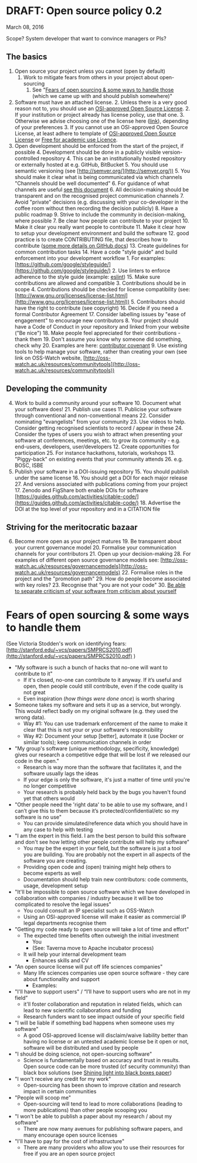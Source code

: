 # DRAFT: Open source policy 0.2
March 08, 2016

Scope? System developer that want to convince managers or PIs? 

## The basics
1. Open source your project unless you cannot (open by default)
    1. Work to mitigate fears from others in your project about open-sourcing
        1. See "[Fears of open sourcing & some ways to handle those](#heading=h.gewa6vf90ds1) (which we came up with and should publish somewhere)"
2. Software must have an attached license.
    2. Unless there is a very good reason not to, you should use an [OSI-approved Open Source License](https://opensource.org/licenses). 
        2. If your institution or project already has license policy, use that one. 
        3. Otherwise we advise choosing one of the license here ([link](http://choosealicense.com/)), depending of your preferences
    3. If you cannot use an OSI-approved Open Source License, at least adhere to template of [OSI-approved Open Source License](https://opensource.org/licenses) or [Free for academic use Licence](https://opensource.org/licenses/artistic-license-2.0).
3. Open development should be enforced from the start of the project, if possible
    4. Development should be done in a publicly visible version-controlled repository
        4. This can be an institutionally hosted repository or externally hosted at e.g. GitHub, BitBucket
        5. You should use semantic versioning (see [http://semver.org/](http://semver.org/))
    5. You should make it clear what is being communicated via which channels "Channels should be well documented"
        6. For guidance of what channels are useful [see this document](http://producingoss.com/en/getting-started.html#communications-channels) 
    6. All decision-making should be transparent and on the recognised project communication channels
        7. Avoid "private" decisions (e.g. discussing with your co-developer in the coffee room without then recording the decision publicly) 
        8. Have a public roadmap
        9. Strive to include the community in decision-making, where possible
    7. Be clear how people can contribute to your project
        10. Make it clear you really want people to contribute
        11. Make it clear how to setup your development environment and build the software
        12. good practice is to create CONTRIBUTING file, that describes how to contribute ([some more details on GitHub docs](https://github.com/blog/1184-contributing-guidelines))
        13. Create guidelines for common contribution tasks
        14. Have a code "style guide" and build enforcement into your development workflow
            1. For examples: [https://github.com/google/styleguide/](https://github.com/google/styleguide/)
            2. Use linters to enforce adherence to the style guide (example: [eslint](http://eslint.org/))
        15. Make sure contributions are allowed and compatible
            3. Contributions should be in scope
            4. Contributions should be checked for license compatibility (see: [http://www.gnu.org/licenses/license-list.html](http://www.gnu.org/licenses/license-list.html))
            5. Contributors should have the right to contribute (see copyright)
        16. Decide if you need a formal Contributor Agreement
        17. Consider labelling issues by "ease of engagement" to encourage new contributors
    8. Your project should have a Code of Conduct in your repository and linked from your website ("Be nice")
        18. Make people feel appreciated for their contributions - thank them
        19. Don't assume you know why someone did something, check why
        20. Examples are here: [contributor covenant](http://contributor-covenant.org/)
    9. Use existing tools to help manage your software, rather than creating your own (see link on OSS-Watch website, [http://oss-watch.ac.uk/resources/communitytools](http://oss-watch.ac.uk/resources/communitytools))

## Developing the community
4. Work to build a community around your software
    10. Document what your software does!
        21. Publish use cases 
    11. Publicise your software through conventional and non-conventional means
        22. Consider nominating "evangelists" from your community
        23. Use videos to help. Consider getting recognised scientists to record / appear in these
        24. Consider the types of users you wish to attract when presenting your software at conferences, meetings, etc. to grow its community - e.g. end-users, developers, user/developers
    12. Create opportunities for participation
        25. For instance hackathons, tutorials, workshops
    13. "Piggy-back" on existing events that your community attends
        26. e.g. BOSC, ISBE
5. Publish your software in a DOI-issuing repository
    15. You should publish under the same license
    16. You should get a DOI for each major release
        27. And versions associated with publications coming from your project
    17. Zenodo and FigShare both enable DOIs for software [https://guides.github.com/activities/citable-code/](https://guides.github.com/activities/citable-code/) 
    18. Advertise the DOI at the top level of your repository and in a CITATION file
    
## Striving for the meritocratic bazaar
6. Become more open as your project matures 
    19. Be transparent about your current governance model
    20. Formalise your communication channels for your contributors
    21. Open up your decision-making
        28. For examples of different open source governance models see: [http://oss-watch.ac.uk/resources/governancemodels](http://oss-watch.ac.uk/resources/governancemodels)
    22. Formalise roles in the project and the "promotion path"
        29. How do people become associated with key roles?
    23. Recognise that "you are not your code"
        30. [Be able to separate criticism of your software from criticism about yourself](http://www.goodreads.com/quotes/33711-don-t-take-anything-personally-nothing-others-do-is-because-of)
# Fears of open sourcing & some ways to handle them
(See Victoria Stodden's work on identifying fears: [http://stanford.edu/~vcs/papers/SMPRCS2010.pdf](http://stanford.edu/~vcs/papers/SMPRCS2010.pdf) )
* "My software is such a bunch of hacks that no-one will want to contribute to it"
    * If it's closed, no-one can contribute to it anyway. If it’s useful and open, then people could still contribute, even if the code quality is not great
    * Even inspiration (*how things were done once*) is worth sharing
* Someone takes my software and sets it up as a service, but wrongly. This would reflect badly on my original software (e.g. they used the wrong data).
    * Way #1: You can use trademark enforcement of the name to make it clear that this is not your or your software's responsibility
    * Way #2: Document your setup [better], automate it (use Docker or similar tools); keep communication channels in order
* "My group's software (unique methodology, specificity, knowledge) gives our research a competitive edge that will be lost if we released our code in the open."
    * Research is way more than the software that facilitates it, and the software usually lags the ideas
    * If your edge is only the software, it's just a matter of time until you're no longer competitive
    * Your research is probably held back by the bugs you haven't found yet that others would
* "Other people need the 'right data' to be able to use my software, and I can’t give this to them because it’s protected/confidential/etc so my software is no use"
    * You can provide simulated/reference data which you should have in any case to help with testing
* "I am the expert in this field. I am the best person to build this software and don't see how letting other people contribute will help my software"
    * You may be the expert in your field, but the software is just a tool you are building. You are probably not the expert in all aspects of the software you are creating.
    * Providing open code and (open) training might help others to become experts as well 
    * Documentation should help train new contributors: code comments, usage, development setup
* "It'll be impossible to open source software which we have developed in collaboration with companies / industry because it will be too complicated to resolve the legal issues"
    * You could consult an IP specialist such as OSS-Watch
    * Using an OSI-approved license will make it easier as commercial IP legal departments recognise them
* "Getting my code ready to open source will take a lot of time and effort"
    * The expected time benefits often outweigh the initial investment
        * You 
        * (See: Taverna move to Apache incubator process)
    * It will help your internal development team
        * Enhances skills and CV
* "An open source license will put off life sciences companies"
    * Many life sciences companies use open source software - they care about functionality and support
        * Examples:
* "I'll have to support users" / “I’ll have to support users who are not in my field”
    * it'll foster collaboration and reputation in related fields, which can lead to new scientific collaborations and funding
    * Research funders want to see impact outside of your specific field
* "I will be liable if something bad happens when someone uses my software"
    * A good OSI-approved license will disclaim/waive liability better than having no license or an untested academic license be it open or not, software will be distributed and used by people
* "I should be doing science, not open-sourcing software"
    * Science is fundamentally based on accuracy and trust in results. Open source code can be more trusted (cf security community) than black box solutions (see [Shining light into black boxes paper](https://www.sciencemag.org/content/336/6078/159.summary))
* "I won't receive any credit for my work"
    * Open-sourcing has been shown to improve citation and research impact in certain communities 
* "People will scoop me"
    * Open-sourcing will tend to lead to more collaborations (leading to more publications) than other people scooping you
* "I won't be able to publish a paper about my research / about my software"
    * There are now many avenues for publishing software papers, and many encourage open source licenses
* "I'll have to pay for the cost of infrastructure"
    * There are many providers who allow you to use their resources for free if you are an open source project
